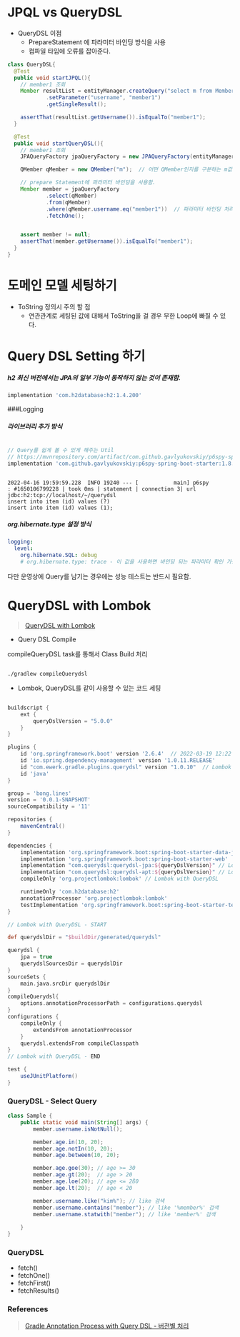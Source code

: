 # JPQL vs QueryDSL

 - QueryDSL 이점
   - PrepareStatement 에 파라미터 바인딩 방식을 사용 
   - 컴파일 타임에 오류를 잡아준다.

```java
class QueryDSL{
  @Test
  public void startJPQL(){
    // member1 조회
    Member resultList = entityManager.createQuery("select m from Member m where m.username = :username", Member.class)
            .setParameter("username", "member1")
            .getSingleResult();

    assertThat(resultList.getUsername()).isEqualTo("member1");
  }

  @Test
  public void startQueryDSL(){
    // member1 조회
    JPAQueryFactory jpaQueryFactory = new JPAQueryFactory(entityManager);

    QMember qMember = new QMember("m");  // 어떤 QMember인지를 구분하는 m값 지정

    // prepare Statement에 파라미터 바인딩을 사용함. 
    Member member = jpaQueryFactory
            .select(qMember)
            .from(qMember)
            .where(qMember.username.eq("member1"))  // 파라미터 바인딩 처리 
            .fetchOne();


    assert member != null;
    assertThat(member.getUsername()).isEqualTo("member1");
  }
}
```

# 도메인 모델 세팅하기 

- ToString 정의시 주의 할 점 
  - 연관관계로 세팅된 값에 대해서 ToString을 걸 경우 무한 Loop에 빠질 수 있다. 


# Query DSL Setting 하기 

##### h2 최신 버전에서는 JPA의 일부 기능이 동작하지 않는 것이 존재함. 

```groovy
implementation 'com.h2database:h2:1.4.200'
```

###Logging

##### 라이브러리 추가 방식 
  
```groovy

// Query를 쉽게 볼 수 있게 해주는 Util
// https://mvnrepository.com/artifact/com.github.gavlyukovskiy/p6spy-spring-boot-starter
implementation 'com.github.gavlyukovskiy:p6spy-spring-boot-starter:1.8.0'

```

```shell

2022-04-16 19:59:59.228  INFO 19240 --- [           main] p6spy                                    : #1650106799228 | took 0ms | statement | connection 3| url jdbc:h2:tcp://localhost/~/querydsl
insert into item (id) values (?)
insert into item (id) values (1);

```

##### org.hibernate.type 설정 방식 

```yaml
logging:
  level:
    org.hibernate.SQL: debug
    # org.hibernate.type: trace - 이 값을 사용하면 바인딩 되는 파라미터 확인 가능

```

다만 운영상에 Query를 남기는 경우에는 성능 테스트는 반드시 필요함. 

# QueryDSL with Lombok 

> [QueryDSL with Lombok](https://jaime-note.tistory.com/67)

- Query DSL Compile 

compileQueryDSL task를 통해서 Class Build 처리 

```shell

./gradlew compileQuerydsl

```

- Lombok, QueryDSL를 같이 사용할 수 있는 코드 세팅 

```groovy

buildscript {
    ext {
        queryDslVersion = "5.0.0"
    }
}

plugins {
    id 'org.springframework.boot' version '2.6.4'  // 2022-03-19 12:22 기준 Spring Version
    id 'io.spring.dependency-management' version '1.0.11.RELEASE'
    id "com.ewerk.gradle.plugins.querydsl" version "1.0.10"  // Lombok with QueryDSL
    id 'java'
}

group = 'bong.lines'
version = '0.0.1-SNAPSHOT'
sourceCompatibility = '11'

repositories {
    mavenCentral()
}

dependencies {
    implementation 'org.springframework.boot:spring-boot-starter-data-jpa'
    implementation 'org.springframework.boot:spring-boot-starter-web'
    implementation "com.querydsl:querydsl-jpa:${queryDslVersion}" // Lombok with QueryDSL
    implementation "com.querydsl:querydsl-apt:${queryDslVersion}" // Lombok with QueryDSL
    compileOnly 'org.projectlombok:lombok' // Lombok with QueryDSL

    runtimeOnly 'com.h2database:h2'
    annotationProcessor 'org.projectlombok:lombok'
    testImplementation 'org.springframework.boot:spring-boot-starter-test'
}

// Lombok with QueryDSL - START

def querydslDir = "$buildDir/generated/querydsl"

querydsl {
    jpa = true
    querydslSourcesDir = querydslDir
}
sourceSets {
    main.java.srcDir querydslDir
}
compileQuerydsl{
    options.annotationProcessorPath = configurations.querydsl
}
configurations {
    compileOnly {
        extendsFrom annotationProcessor
    }
    querydsl.extendsFrom compileClasspath
}
// Lombok with QueryDSL - END

test {
    useJUnitPlatform()
}

```

### QueryDSL - Select Query 

```java
class Sample {
    public static void main(String[] args) {
        member.username.isNotNull();

        member.age.in(10, 20);
        member.age.notIn(10, 20);
        member.age.between(10, 20);

        member.age.goe(30); // age >= 30 
        member.age.gt(20);  // age > 20
        member.age.loe(20); // age <= 2ß0
        member.age.lt(20);  // age < 20

        member.username.like("kim%"); // like 검색 
        member.username.contains("member"); // like '%member%' 검색 
        member.username.statwith("member"); // like 'member%' 검색 
                
    }
}
```

### QueryDSL

- fetch()
- fetchOne()
- fetchFirst() 
- fetchResults()

### References 

> [Gradle Annotation Process with Query DSL - 버전별 처리](http://honeymon.io/tech/2020/07/09/gradle-annotation-processor-with-querydsl.html)
